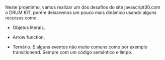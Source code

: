 Neste projetinho, vamos realizar um dos desafios do site javascript30.com o DRUM KIT, porém deixaremos um pouco mais dinâmico usando alguns recursos como:
+ Objetos literais,
- Arrow function, 
+ Ternário.
E alguns eventos não muito comuns como por exemplo transitionend. Sempre com um código semântico e  limpo.
